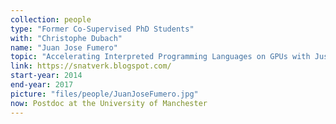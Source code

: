```yaml
---
collection: people
type: "Former Co-Supervised PhD Students"
with: "Christophe Dubach"
name: "Juan Jose Fumero"
topic: "Accelerating Interpreted Programming Languages on GPUs with Just-in-Time Compilation and Runtime Optimisations"
link: https://snatverk.blogspot.com/
start-year: 2014
end-year: 2017
picture: "files/people/JuanJoseFumero.jpg"
now: Postdoc at the University of Manchester
---
```


